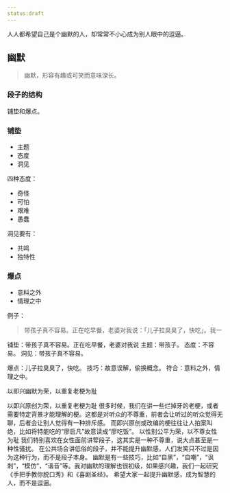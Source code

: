 ```yaml
---
status:draft
---
```

人人都希望自己是个幽默的人，却常常不小心成为别人眼中的逗逼。

## 幽默
>幽默，形容有趣或可笑而意味深长。

### 段子的结构
铺垫和爆点。

### 铺垫
* 主题
* 态度
* 洞见

四种态度：
* 奇怪
* 可怕
* 艰难
* 愚蠢
 
洞见要有：
* 共鸣
* 独特性

### 爆点
* 意料之外
* 情理之中

例子：
>带孩子真不容易。正在吃早餐，老婆对我说：「儿子拉臭臭了，快吃」。我一

铺垫：带孩子真不容易。正在吃早餐，老婆对我说
主题：带孩子。
态度：不容易。
洞见：带孩子真不容易。

爆点：儿子拉臭臭了，快吃。
技巧：故意误解，偷换概念。
符合：意料之外，情理之中。

以即兴幽默为荣，以重复老梗为耻

以即兴原创为荣，以重复老梗为耻
很多时候，我们在讲一些烂掉牙的老梗，或者需要特定背景才能理解的梗。这都是对听众的不尊重，前者会让听过的听众觉得无聊，后者会让别人觉得有一种排斥感。
而即兴原创或改编的梗往往让人拍案叫绝，比如将特能吃的“廖启凡”故意读成“廖吃饭”。
以性别公平为荣，以不尊女性为耻
我们特别喜欢在女性面前讲荤段子，这其实是一种不尊重，说大点甚至是一种性骚扰。
在公共场合讲低俗的段子，并不能提升幽默感，人们发笑只不过是因为这种行为，而不是段子本身。
幽默是有一些技巧，比如“自黑”，“自嘲”，“讽刺”，“模仿”，“谐音”等。我对幽默的理解也很初级，如果感兴趣，我们一起研究《手把手教你脱口秀》和《喜剧圣经》。 
希望大家一起提升幽默感，成为智慧的人，而不是逗逼。
